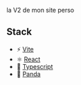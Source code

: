 la V2 de mon site perso

## Stack

- ⚡️ [Vite](https://github.com/vitejs/vite)
- ⚛️ [React](https://react.dev/)
- 🔧 [Typescript](https://www.typescriptlang.org/)
- 🐼 [Panda](https://panda-css.com/)
